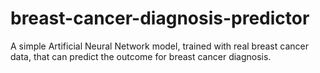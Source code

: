 # breast-cancer-diagnosis-predictor
A simple Artificial Neural Network model, trained with real breast cancer data, that can predict the outcome for breast cancer diagnosis.
